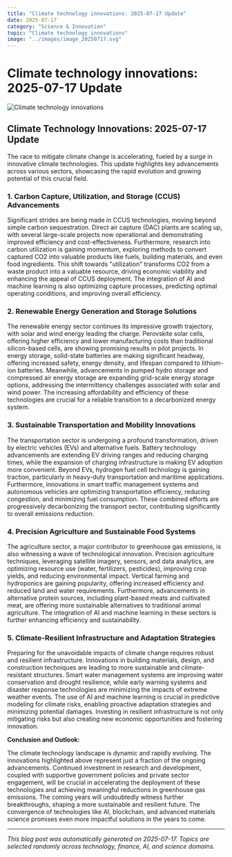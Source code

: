 ```yaml
---
title: "Climate technology innovations: 2025-07-17 Update"
date: 2025-07-17
category: "Science & Innovation"
topic: "Climate technology innovations"
image: "../images/image_20250717.svg"
---
```


# Climate technology innovations: 2025-07-17 Update

![Climate technology innovations](../images/image_20250717.svg)

## Climate Technology Innovations: 2025-07-17 Update

The race to mitigate climate change is accelerating, fueled by a surge in innovative climate technologies. This update highlights key advancements across various sectors, showcasing the rapid evolution and growing potential of this crucial field.

### 1.  Carbon Capture, Utilization, and Storage (CCUS) Advancements

Significant strides are being made in CCUS technologies, moving beyond simple carbon sequestration.  Direct air capture (DAC) plants are scaling up, with several large-scale projects now operational and demonstrating improved efficiency and cost-effectiveness.  Furthermore, research into carbon utilization is gaining momentum, exploring methods to convert captured CO2 into valuable products like fuels, building materials, and even food ingredients. This shift towards "utilization" transforms CO2 from a waste product into a valuable resource, driving economic viability and enhancing the appeal of CCUS deployment.  The integration of AI and machine learning is also optimizing capture processes, predicting optimal operating conditions, and improving overall efficiency.

### 2.  Renewable Energy Generation and Storage Solutions

The renewable energy sector continues its impressive growth trajectory, with solar and wind energy leading the charge.  Perovskite solar cells, offering higher efficiency and lower manufacturing costs than traditional silicon-based cells, are showing promising results in pilot projects.  In energy storage, solid-state batteries are making significant headway, offering increased safety, energy density, and lifespan compared to lithium-ion batteries.  Meanwhile, advancements in pumped hydro storage and compressed air energy storage are expanding grid-scale energy storage options, addressing the intermittency challenges associated with solar and wind power.  The increasing affordability and efficiency of these technologies are crucial for a reliable transition to a decarbonized energy system.

### 3.  Sustainable Transportation and Mobility Innovations

The transportation sector is undergoing a profound transformation, driven by electric vehicles (EVs) and alternative fuels. Battery technology advancements are extending EV driving ranges and reducing charging times, while the expansion of charging infrastructure is making EV adoption more convenient.  Beyond EVs, hydrogen fuel cell technology is gaining traction, particularly in heavy-duty transportation and maritime applications.  Furthermore, innovations in smart traffic management systems and autonomous vehicles are optimizing transportation efficiency, reducing congestion, and minimizing fuel consumption.  These combined efforts are progressively decarbonizing the transport sector, contributing significantly to overall emissions reduction.

### 4.  Precision Agriculture and Sustainable Food Systems

The agriculture sector, a major contributor to greenhouse gas emissions, is also witnessing a wave of technological innovation.  Precision agriculture techniques, leveraging satellite imagery, sensors, and data analytics, are optimizing resource use (water, fertilizers, pesticides), improving crop yields, and reducing environmental impact.  Vertical farming and hydroponics are gaining popularity, offering increased efficiency and reduced land and water requirements.  Furthermore, advancements in alternative protein sources, including plant-based meats and cultivated meat, are offering more sustainable alternatives to traditional animal agriculture.  The integration of AI and machine learning in these sectors is further enhancing efficiency and sustainability.


### 5.  Climate-Resilient Infrastructure and Adaptation Strategies

Preparing for the unavoidable impacts of climate change requires robust and resilient infrastructure.  Innovations in building materials, design, and construction techniques are leading to more sustainable and climate-resistant structures.  Smart water management systems are improving water conservation and drought resilience, while early warning systems and disaster response technologies are minimizing the impacts of extreme weather events.  The use of AI and machine learning is crucial in predictive modeling for climate risks, enabling proactive adaptation strategies and minimizing potential damages. Investing in resilient infrastructure is not only mitigating risks but also creating new economic opportunities and fostering innovation.


**Conclusion and Outlook:**

The climate technology landscape is dynamic and rapidly evolving.  The innovations highlighted above represent just a fraction of the ongoing advancements. Continued investment in research and development, coupled with supportive government policies and private sector engagement, will be crucial in accelerating the deployment of these technologies and achieving meaningful reductions in greenhouse gas emissions. The coming years will undoubtedly witness further breakthroughs, shaping a more sustainable and resilient future.  The convergence of technologies like AI, blockchain, and advanced materials science promises even more impactful solutions in the years to come.


---
*This blog post was automatically generated on 2025-07-17. Topics are selected randomly across technology, finance, AI, and science domains.*

